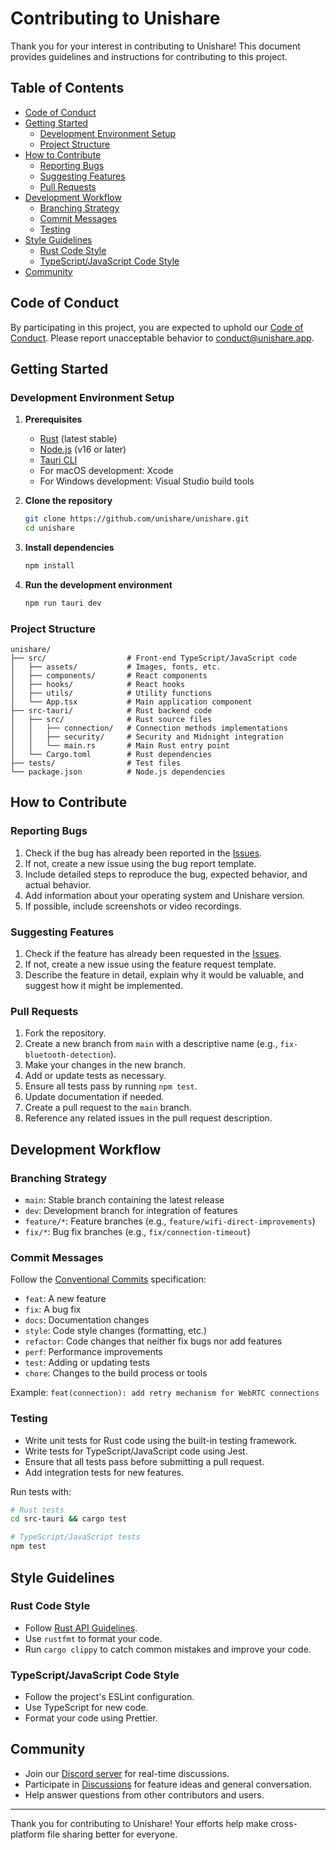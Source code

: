 # Contributing to Unishare

Thank you for your interest in contributing to Unishare! This document provides guidelines and instructions for contributing to this project.

## Table of Contents

- [Code of Conduct](#code-of-conduct)
- [Getting Started](#getting-started)
  - [Development Environment Setup](#development-environment-setup)
  - [Project Structure](#project-structure)
- [How to Contribute](#how-to-contribute)
  - [Reporting Bugs](#reporting-bugs)
  - [Suggesting Features](#suggesting-features)
  - [Pull Requests](#pull-requests)
- [Development Workflow](#development-workflow)
  - [Branching Strategy](#branching-strategy)
  - [Commit Messages](#commit-messages)
  - [Testing](#testing)
- [Style Guidelines](#style-guidelines)
  - [Rust Code Style](#rust-code-style)
  - [TypeScript/JavaScript Code Style](#typescriptjavascript-code-style)
- [Community](#community)

## Code of Conduct

By participating in this project, you are expected to uphold our [Code of Conduct](CODE_OF_CONDUCT.md). Please report unacceptable behavior to [conduct@unishare.app](mailto:conduct@unishare.app).

## Getting Started

### Development Environment Setup

1. **Prerequisites**
   - [Rust](https://www.rust-lang.org/tools/install) (latest stable)
   - [Node.js](https://nodejs.org/) (v16 or later)
   - [Tauri CLI](https://tauri.app/v1/guides/getting-started/setup)
   - For macOS development: Xcode
   - For Windows development: Visual Studio build tools

2. **Clone the repository**
   ```bash
   git clone https://github.com/unishare/unishare.git
   cd unishare
   ```

3. **Install dependencies**
   ```bash
   npm install
   ```

4. **Run the development environment**
   ```bash
   npm run tauri dev
   ```

### Project Structure

```
unishare/
├── src/                  # Front-end TypeScript/JavaScript code
│   ├── assets/           # Images, fonts, etc.
│   ├── components/       # React components
│   ├── hooks/            # React hooks
│   ├── utils/            # Utility functions
│   └── App.tsx           # Main application component
├── src-tauri/            # Rust backend code
│   ├── src/              # Rust source files
│   │   ├── connection/   # Connection methods implementations
│   │   ├── security/     # Security and Midnight integration
│   │   └── main.rs       # Main Rust entry point
│   └── Cargo.toml        # Rust dependencies
├── tests/                # Test files
└── package.json          # Node.js dependencies
```

## How to Contribute

### Reporting Bugs

1. Check if the bug has already been reported in the [Issues](https://github.com/unishare/unishare/issues).
2. If not, create a new issue using the bug report template.
3. Include detailed steps to reproduce the bug, expected behavior, and actual behavior.
4. Add information about your operating system and Unishare version.
5. If possible, include screenshots or video recordings.

### Suggesting Features

1. Check if the feature has already been requested in the [Issues](https://github.com/unishare/unishare/issues).
2. If not, create a new issue using the feature request template.
3. Describe the feature in detail, explain why it would be valuable, and suggest how it might be implemented.

### Pull Requests

1. Fork the repository.
2. Create a new branch from `main` with a descriptive name (e.g., `fix-bluetooth-detection`).
3. Make your changes in the new branch.
4. Add or update tests as necessary.
5. Ensure all tests pass by running `npm test`.
6. Update documentation if needed.
7. Create a pull request to the `main` branch.
8. Reference any related issues in the pull request description.

## Development Workflow

### Branching Strategy

- `main`: Stable branch containing the latest release
- `dev`: Development branch for integration of features
- `feature/*`: Feature branches (e.g., `feature/wifi-direct-improvements`)
- `fix/*`: Bug fix branches (e.g., `fix/connection-timeout`)

### Commit Messages

Follow the [Conventional Commits](https://www.conventionalcommits.org/) specification:
- `feat`: A new feature
- `fix`: A bug fix
- `docs`: Documentation changes
- `style`: Code style changes (formatting, etc.)
- `refactor`: Code changes that neither fix bugs nor add features
- `perf`: Performance improvements
- `test`: Adding or updating tests
- `chore`: Changes to the build process or tools

Example: `feat(connection): add retry mechanism for WebRTC connections`

### Testing

- Write unit tests for Rust code using the built-in testing framework.
- Write tests for TypeScript/JavaScript code using Jest.
- Ensure that all tests pass before submitting a pull request.
- Add integration tests for new features.

Run tests with:
```bash
# Rust tests
cd src-tauri && cargo test

# TypeScript/JavaScript tests
npm test
```

## Style Guidelines

### Rust Code Style

- Follow [Rust API Guidelines](https://rust-lang.github.io/api-guidelines/).
- Use `rustfmt` to format your code.
- Run `cargo clippy` to catch common mistakes and improve your code.

### TypeScript/JavaScript Code Style

- Follow the project's ESLint configuration.
- Use TypeScript for new code.
- Format your code using Prettier.

## Community

- Join our [Discord server](https://discord.gg/unishare) for real-time discussions.
- Participate in [Discussions](https://github.com/unishare/unishare/discussions) for feature ideas and general conversation.
- Help answer questions from other contributors and users.

---

Thank you for contributing to Unishare! Your efforts help make cross-platform file sharing better for everyone.